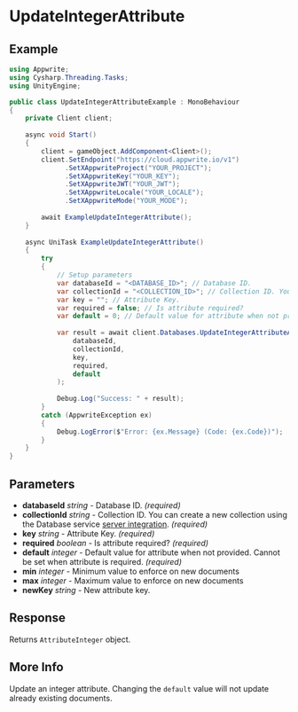 # UpdateIntegerAttribute

## Example

```csharp
using Appwrite;
using Cysharp.Threading.Tasks;
using UnityEngine;

public class UpdateIntegerAttributeExample : MonoBehaviour
{
    private Client client;
    
    async void Start()
    {
        client = gameObject.AddComponent<Client>();
        client.SetEndpoint("https://cloud.appwrite.io/v1")
              .SetXAppwriteProject("YOUR_PROJECT");
              .SetXAppwriteKey("YOUR_KEY");
              .SetXAppwriteJWT("YOUR_JWT");
              .SetXAppwriteLocale("YOUR_LOCALE");
              .SetXAppwriteMode("YOUR_MODE");
        
        await ExampleUpdateIntegerAttribute();
    }
    
    async UniTask ExampleUpdateIntegerAttribute()
    {
        try
        {
            // Setup parameters
            var databaseId = "<DATABASE_ID>"; // Database ID.
            var collectionId = "<COLLECTION_ID>"; // Collection ID. You can create a new collection using the Database service [server integration](https://appwrite.io/docs/server/databases#databasesCreateCollection).
            var key = ""; // Attribute Key.
            var required = false; // Is attribute required?
            var default = 0; // Default value for attribute when not provided. Cannot be set when attribute is required.
            
            var result = await client.Databases.UpdateIntegerAttributeAsync(
                databaseId,
                collectionId,
                key,
                required,
                default
            );
            
            Debug.Log("Success: " + result);
        }
        catch (AppwriteException ex)
        {
            Debug.LogError($"Error: {ex.Message} (Code: {ex.Code})");
        }
    }
}
```

## Parameters

- **databaseId** *string* - Database ID. *(required)*
- **collectionId** *string* - Collection ID. You can create a new collection using the Database service [server integration](https://appwrite.io/docs/server/databases#databasesCreateCollection). *(required)*
- **key** *string* - Attribute Key. *(required)*
- **required** *boolean* - Is attribute required? *(required)*
- **default** *integer* - Default value for attribute when not provided. Cannot be set when attribute is required. *(required)*
- **min** *integer* - Minimum value to enforce on new documents
- **max** *integer* - Maximum value to enforce on new documents
- **newKey** *string* - New attribute key.

## Response

Returns `AttributeInteger` object.
## More Info

Update an integer attribute. Changing the `default` value will not update already existing documents.


